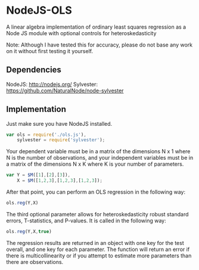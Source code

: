 NodeJS-OLS
=========

A linear algebra implementation of ordinary least squares regression as a Node JS module with optional controls for heteroskedasticity

Note: Although I have tested this for accuracy, please do not base any work on it without first testing it yourself.

## Dependencies

NodeJS: http://nodejs.org/
Sylvester: https://github.com/NaturalNode/node-sylvester

## Implementation

Just make sure you have NodeJS installed.

``` javascript
var ols = require('./ols.js'),
    sylvester = require('sylvester');
```

Your dependent variable must be in a matrix of the dimensions N x 1 where N is the number of observations, and your independent variables must be in a matrix of the dimensions N x K where K is your number of parameters.

``` javascript
var Y = $M([1],[2],[3]),
    X = $M([1,2,3],[1,2,3],[1,2,3]);
```

After that point, you can perform an OLS regression in the following way:

``` javascript
ols.reg(Y,X)
```

The third optional parameter allows for heteroskedasticity robust standard errors, T-statistics, and P-values. It is called in the following way:

``` javascript
ols.reg(Y,X,true)
```

The regression results are returned in an object with one key for the test overall, and one key for each parameter. The function will return an error if there is multicollinearity or if you attempt to estimate more parameters than there are observations.